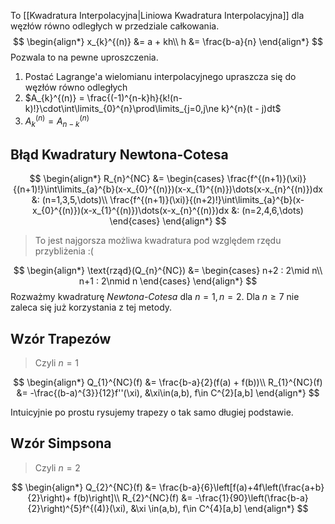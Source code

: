 To [[Kwadratura Interpolacyjna|Liniowa Kwadratura Interpolacyjna]] dla węzłów równo odległych w przedziale całkowania.
$$
\begin{align*}
x_{k}^{(n)} &= a + kh\\
h &= \frac{b-a}{n}
\end{align*}
$$
Pozwala to na pewne uproszczenia.

1. Postać Lagrange'a wielomianu interpolacyjnego upraszcza się do węzłów równo odległych
2. $A_{k}^{(n)} = \frac{(-1)^{n-k}h}{k!(n-k)!}\cdot\int\limits_{0}^{n}\prod\limits_{j=0,j\ne k}^{n}(t - j)dt$
3. $A_{k}^{(n)} = A_{n-k}^{(n)}$

## Błąd Kwadratury Newtona-Cotesa

$$
\begin{align*}
R_{n}^{NC} &= \begin{cases}
\frac{f^{(n+1)}(\xi)}{(n+1)!}\int\limits_{a}^{b}(x-x_{0}^{(n)})(x-x_{1}^{(n)})\dots(x-x_{n}^{(n)})dx &: (n=1,3,5,\dots)\\
\frac{f^{(n+1)}(\xi)}{(n+2)!}\int\limits_{a}^{b}(x-x_{0}^{(n)})(x-x_{1}^{(n)})\dots(x-x_{n}^{(n)})dx &: (n=2,4,6,\dots)
\end{cases}
\end{align*}
$$

> To jest najgorsza możliwa kwadratura pod względem rzędu przybliżenia :(

$$
\begin{align*}
\text{rząd}(Q_{n}^{NC}) &= \begin{cases}
n+2 : 2\mid n\\
n+1 : 2\nmid n
\end{cases}
\end{align*}
$$
Rozważmy kwadraturę *Newtona-Cotesa* dla $n=1,n=2$.
Dla $n\ge7$ nie zaleca się już korzystania z tej metody.

## Wzór Trapezów

> Czyli $n = 1$

$$
\begin{align*}
Q_{1}^{NC}(f) &= \frac{b-a}{2}(f(a) + f(b))\\
R_{1}^{NC}(f) &= -\frac{(b-a)^{3}}{12}f''(\xi), &\xi\in(a,b), f\in C^{2}[a,b]
\end{align*}
$$

Intuicyjnie po prostu rysujemy trapezy o tak samo długiej podstawie.

## Wzór Simpsona

> Czyli $n=2$

$$
\begin{align*}
Q_{2}^{NC}(f) &= \frac{b-a}{6}\left[f(a)+4f\left(\frac{a+b}{2}\right)+ f(b)\right]\\
R_{2}^{NC}(f) &= -\frac{1}{90}\left(\frac{b-a}{2}\right)^{5}f^{(4)}(\xi), &\xi \in(a,b), f\in C^{4}[a,b]
\end{align*}
$$



